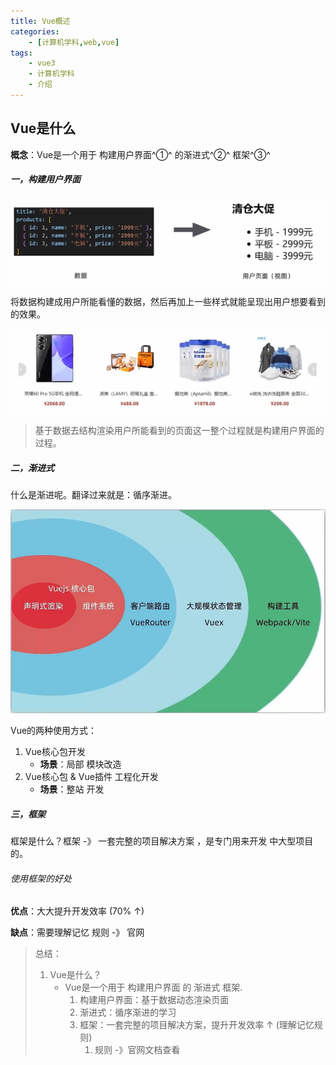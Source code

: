 ```yaml
---
title: Vue概述
categories: 
    - [计算机学科,web,vue]
tags:
    - vue3
    - 计算机学科
    - 介绍
---
```


## Vue是什么

**概念**：Vue是一个用于 <font title='red'>构建用户界面</font>^①^ 的渐进式^②^ 框架^③^

##### 一，构建用户界面

![image-20230818094153365](https://raw.githubusercontent.com/PigPigLetsGo/imeages/master/202308180941519.png)

将数据构建成用户所能看懂的数据，然后再加上一些样式就能呈现出用户想要看到的效果。

![image-20230818094238563](https://raw.githubusercontent.com/PigPigLetsGo/imeages/master/202308180943636.png)

>  基于数据去结构渲染用户所能看到的页面这一整个过程就是构建用户界面的过程。

##### 二，渐进式

什么是渐进呢。翻译过来就是：循序渐进。

![image-20230818093850521](https://raw.githubusercontent.com/PigPigLetsGo/imeages/master/202308180944749.png)

<span alt='solid'>Vue的两种使用方式</span>：

1.  Vue核心包开发
    -  **场景**：<font title='red'>局部 </font>模块改造
2.  Vue核心包 & Vue插件 工程化开发
    -  **场景**：<font title='red'>整站</font> 开发



##### 三，框架

框架是什么？框架 -》 一套完整的项目解决方案 ，是专门用来开发 中大型项目的。

###### 使用框架的好处

**优点**：大大提升开发效率 (<span alt='solid'>70% ↑</span>)

**缺点**：需要理解记忆 <font title='red'>规则</font> -》 官网

>  <span alt='solid'>总结</span>：
>
>  1.  Vue是什么？
>      -  Vue是一个用于 <font title='red'>构建用户界面</font> 的 <font title='red'>渐进式 框架</font>.
>         1.  构建用户界面：基于<font title='red'>数据动态<font title='red'>渲染</font>页面
>         2.  渐进式：<font title='red'>循序渐进</font>的学习
>         3.  框架：一套完整的项目解决方案，<font title='red'>提升开发效率</font> ↑ (理解记忆<font title='red'>规则</font>)
>             1.  规则 -》官网文档查看


